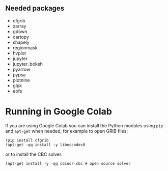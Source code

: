 ## Needed packages
- cfgrib
- xarray
- gdown
- cartopy
- shapely
- regionmask
- hvplot
- jupyter
- jupyter_bokeh
- pyarrow
- pypsa
- plotnine
- glpk
- eofs

# Running in Google Colab
If you are using Google Colab you can install the Python modules using `pip` and `apt-get` when needed, for example to open GRIB files:
```
!pip install cfgrib
!apt-get -qq install -y libeccodes0
```
or to install the CBC solver:
```
!apt-get install -y -qq coinor-cbc # open source solver
```